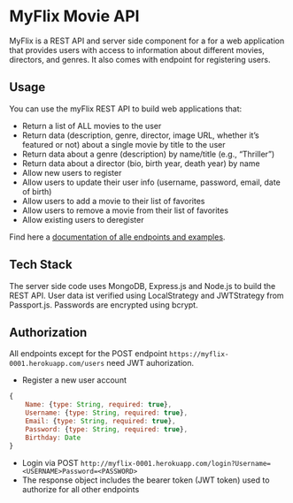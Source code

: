 # MyFlix Movie API

MyFlix is a REST API and server side component for a for a web application that provides users with access to information about different
movies, directors, and genres. It also comes with endpoint for registering users.

## Usage

You can use the myFlix REST API to build web applications that:

* Return a list of ALL movies to the user
* Return data (description, genre, director, image URL, whether it’s featured or not) about a
single movie by title to the user
* Return data about a genre (description) by name/title (e.g., “Thriller”)
* Return data about a director (bio, birth year, death year) by name
* Allow new users to register
* Allow users to update their user info (username, password, email, date of birth)
* Allow users to add a movie to their list of favorites
* Allow users to remove a movie from their list of favorites
* Allow existing users to deregister

Find here a [documentation of alle endpoints and examples](http://myflix-0001.herokuapp.com/documentation.html).

## Tech Stack

The server side code uses MongoDB, Express.js and Node.js to build the REST API. User data ist verified using LocalStrategy and JWTStrategy from Passport.js. Passwords are encrypted using
bcrypt.

## Authorization

All endpoints except for the POST endpoint `https://myflix-0001.herokuapp.com/users` need JWT auhorization.

* Register a new user account 

```javascript
{
    Name: {type: String, required: true},
    Username: {type: String, required: true},
    Email: {type: String, required: true},
    Password: {type: String, required: true},
    Birthday: Date
}

```

* Login via POST `http://myflix-0001.herokuapp.com/login?Username=<USERNAME>Password=<PASSWORD>`
* The response object includes the bearer token (JWT token) used to authorize for all other endpoints
